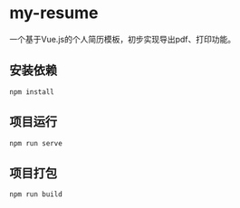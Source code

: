# my-resume
一个基于Vue.js的个人简历模板，初步实现导出pdf、打印功能。

## 安装依赖

`npm install`

## 项目运行

`npm run serve`

## 项目打包

`npm run build`

